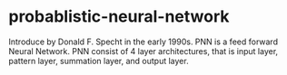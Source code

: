 # probablistic-neural-network

Introduce by Donald F. Specht in the early 1990s. PNN is a feed forward Neural Network. PNN consist of 4 layer architectures, that is input layer, pattern layer, summation layer, and output layer.
